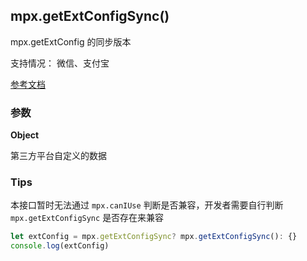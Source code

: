 ## mpx.getExtConfigSync()

mpx.getExtConfig 的同步版本

支持情况： 微信、支付宝

[参考文档](https://developers.weixin.qq.com/miniprogram/dev/api/ext/wx.getExtConfigSync.html)

### 参数

**Object**

第三方平台自定义的数据


### Tips
本接口暂时无法通过 `mpx.canIUse` 判断是否兼容，开发者需要自行判断 `mpx.getExtConfigSync` 是否存在来兼容

```js
let extConfig = mpx.getExtConfigSync? mpx.getExtConfigSync(): {}
console.log(extConfig)
```